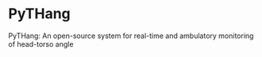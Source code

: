 # PyTHang
PyTHang: An open-source system for real-time and ambulatory monitoring of head-torso angle
